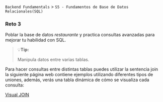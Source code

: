 `Backend Fundamentals` > `S5 - Fundamentos de Base de Datos Relacionales(SQL)`

### Reto 3

Poblar la base de datos *restaurante* y practica consultas avanzadas para mejorar tu habilidad con SQL.

> 💡**Tip:**
>
>Manipula datos entre varias tablas.

Para hacer consultas entre distintas tablas puedes utilizar la sentencia join la siguiente página web contiene ejemplos utilizando diferentes tipos de uniones, además, verás una tabla dinámica de cómo se visualiza cada consulta:

[Visual JOIN](https://joins.spathon.com/)